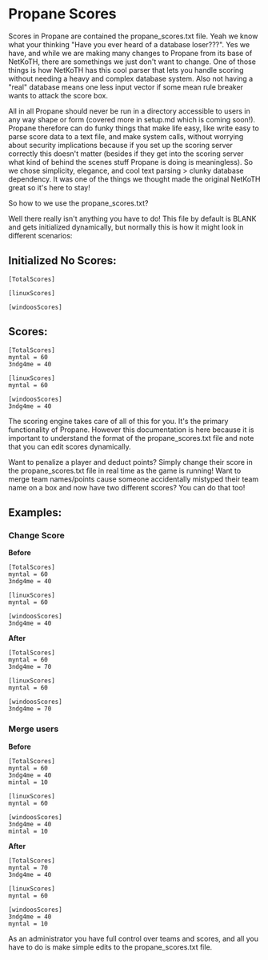 # Propane Scores

Scores in Propane are contained the propane_scores.txt file. Yeah we know what your thinking "Have you ever heard of a database loser???". Yes we have, and while we are making many changes to Propane from its base of NetKoTH, there are somethings we just don't want to change. One of those things is how NetKoTH has this cool parser that lets you handle scoring without needing a heavy and complex database system. Also not having a "real" database means one less input vector if some mean rule breaker wants to attack the score box.


All in all Propane should never be run in a directory accessible to users in any way shape or form (covered more in setup.md which is coming soon!). Propane therefore can do funky things that make life easy, like write easy to parse score data to a text file, and make system calls, without worrying about security implications because if you set up the scoring server correctly this doesn't matter (besides if they get into the scoring server what kind of behind the scenes stuff Propane is doing is meaningless). So we chose simplicity, elegance, and cool text parsing > clunky database dependency. It was one of the things we thought made the original NetKoTH great so it's here to stay!


So how to we use the propane_scores.txt?


Well there really isn't anything you have to do! This file by default is BLANK and gets initialized dynamically, but normally this is how it might look in different scenarios:


## Initialized No Scores:

```
[TotalScores]

[linuxScores]

[windoosScores]

```


## Scores:

```
[TotalScores]
myntal = 60
3ndg4me = 40

[linuxScores]
myntal = 60

[windoosScores]
3ndg4me = 40

```


The scoring engine takes care of all of this for you. It's the primary functionality of Propane. However this documentation is here because it is important to understand the format of the propane_scores.txt file and note that you can edit scores dynamically.


Want to penalize a player and deduct points? Simply change their score in the propane_scores.txt file in real time as the game is running! Want to merge team names/points cause someone accidentally mistyped their team name on a box and now have two different scores? You can do that too!


## Examples:


### Change Score

**Before**
```
[TotalScores]
myntal = 60
3ndg4me = 40

[linuxScores]
myntal = 60

[windoosScores]
3ndg4me = 40

```


**After**
```
[TotalScores]
myntal = 60
3ndg4me = 70

[linuxScores]
myntal = 60

[windoosScores]
3ndg4me = 70

```

### Merge users

**Before**
```
[TotalScores]
myntal = 60
3ndg4me = 40
mintal = 10

[linuxScores]
myntal = 60

[windoosScores]
3ndg4me = 40
mintal = 10

```

**After**
```
[TotalScores]
myntal = 70
3ndg4me = 40

[linuxScores]
myntal = 60

[windoosScores]
3ndg4me = 40
myntal = 10

```


As an administrator you have full control over teams and scores, and all you have to do is make simple edits to the propane_scores.txt file.
